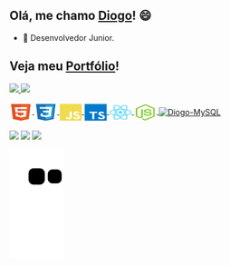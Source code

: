 ## Olá, me chamo <a href="https://diogofrr.vercel.app/" target="_blank">Diogo</a>! 😄

- 🧾 Desenvolvedor Junior.

## Veja meu <a href="https://diogofrr.vercel.app/" target="_blank">Portfólio</a>!

<a href="https://github.com/diogofrr">
  <img height="200em" src="https://github-readme-stats-diogofrr.vercel.app/api?username=diogofrr&show_icons=true&theme=radical"/>
  <img height="200em" src="https://github-readme-stats-diogofrr.vercel.app/api/top-langs/?username=diogofrr&theme=radical"/>
</div>
<div style="display: inline_block">
  <br>
  <img align="center" alt="Diogo-HTML" height="30" width="40" src="https://raw.githubusercontent.com/devicons/devicon/master/icons/html5/html5-original.svg" />
  <img align="center" alt="Diogo-CSS" height="30" width="40" src="https://raw.githubusercontent.com/devicons/devicon/master/icons/css3/css3-original.svg" />
  <img align="center" alt="Diogo-Js" height="30" width="40" src="https://raw.githubusercontent.com/devicons/devicon/master/icons/javascript/javascript-plain.svg" />
  <img align="center" alt="Diogo-Js" height="30" width="40" src="https://raw.githubusercontent.com/devicons/devicon/master/icons/typescript/typescript-plain.svg" />
  <img align="center" alt="Diogo-React" height="30" width="40" src="https://raw.githubusercontent.com/devicons/devicon/master/icons/react/react-original.svg" />
  <img align="center" alt="Diogo-Python" height="30" width="40" src="https://raw.githubusercontent.com/devicons/devicon/master/icons/nodejs/nodejs-original.svg" />
  <img align="center" alt="Diogo-MySQL" height="30" width="40" src="https://cdn.jsdelivr.net/gh/devicons/devicon/icons/mysql/mysql-original.svg" />
</div>
<br>
<div> 
  <a href="https://wa.me/5531971890386" target="_blank"><img src="https://img.shields.io/badge/WhatsApp-25D366?style=for-the-badge&logo=whatsapp&logoColor=white" target="_blank" /></a>
 <a href="https://www.linkedin.com/in/diogo-ferreira-0513ba223/" target="_blank"><img src="https://img.shields.io/badge/-LinkedIn-%230077B5?style=for-the-badge&logo=linkedin&logoColor=white" target="_blank" /></a> 
  <a href = "mailto:diogofrr@gmail.com"><img src="https://img.shields.io/badge/Gmail-D14836?style=for-the-badge&logo=gmail&logoColor=white" target="_blank" /></a>
</div>

![Snake animation](https://github.com/diogofrr/diogofrr/blob/output/github-contribution-grid-snake.svg)

